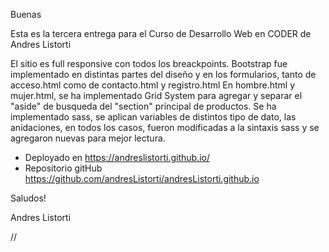 Buenas

Esta es la tercera entrega para el Curso de Desarrollo Web en CODER de Andres Listorti

El sitio es full responsive con todos los breackpoints.
Bootstrap fue implementado en distintas partes del diseño y en los formularios, tanto de acceso.html como de contacto.html y registro.html
En hombre.html y mujer.html, se ha implementado Grid System para agregar y separar el "aside" de busqueda del "section" principal de productos.
Se ha implementado sass, se aplican variables de distintos tipo de dato, las anidaciones, en todos los casos, fueron modificadas a la sintaxis sass y se agregaron nuevas para mejor lectura.

- Deployado en https://andreslistorti.github.io/
- Repositorio gitHub https://github.com/andresListorti/andresListorti.github.io

Saludos!

Andres Listorti

//





